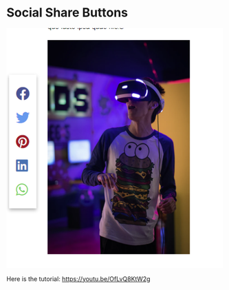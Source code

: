 # Social Share Buttons

![alt text](https://github.com/aminulbinnoor/social-share-icons/blob/main/social-share-icon.png?raw=true)

Here is the tutorial: https://youtu.be/OfLvQ8KtW2g
